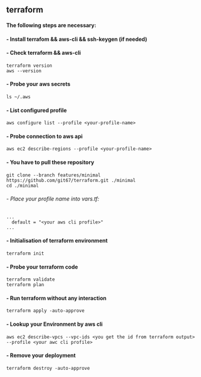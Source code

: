 ## terraform

#### The following steps are necessary:
#### - Install terrafom && aws-cli && ssh-keygen (if needed)
#### - Check terraform && aws-cli

```
terraform version
aws --version
```

#### - Probe your aws secrets
```
ls ~/.aws
```

#### - List configured profile
```
aws configure list --profile <your-profile-name>
```

#### - Probe connection to aws api
```
aws ec2 describe-regions --profile <your-profile-name>
```

#### - You have to pull these repository
```
git clone --branch features/minimal https://github.com/git67/terraform.git ./minimal
cd ./minimal
```

###### - Place your profile name into vars.tf:
```
...
  default = "<your aws cli profile>"
...
```
#### - Initialisation of terraform environment
```
terraform init
```

#### - Probe your terraform code
```
terraform validate
terraform plan
```

#### - Run terraform without any interaction
```
terraform apply -auto-approve
```

#### - Lookup your Environment by aws cli
```
aws ec2 describe-vpcs --vpc-ids <you get the id from terraform output> --profile <your awc cli profile>
```

#### - Remove your deployment
```
terraform destroy -auto-approve
```

